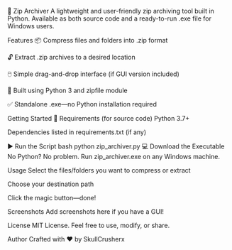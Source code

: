 🚀 Zip Archiver
A lightweight and user-friendly zip archiving tool built in Python. Available as both source code and a ready-to-run .exe file for Windows users.

Features
📦 Compress files and folders into .zip format

🔓 Extract .zip archives to a desired location

🖱️ Simple drag-and-drop interface (if GUI version included)

🧪 Built using Python 3 and zipfile module

✅ Standalone .exe—no Python installation required

Getting Started
🔧 Requirements (for source code)
Python 3.7+

Dependencies listed in requirements.txt (if any)

▶️ Run the Script
bash
python zip_archiver.py
💻 Download the Executable
No Python? No problem. Run zip_archiver.exe on any Windows machine.

Usage
Select the files/folders you want to compress or extract

Choose your destination path

Click the magic button—done!

Screenshots
Add screenshots here if you have a GUI!

License
MIT License. Feel free to use, modify, or share.

Author
Crafted with ❤️ by SkullCrusherx

